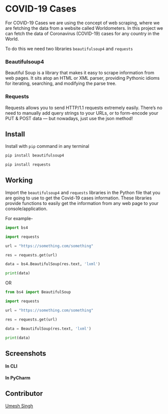 # COVID-19 Cases

For COVID-19 Cases we are using the concept of web scraping, where we are fetching the data from a website called Worldometers. In this project we can fetch the data of Coronavirus (COVID-19) cases for any country in the World. 

To do this we need two libraries `beautifulsoup4` and `requests`

### Beautifulsoup4

Beautiful Soup is a library that makes it easy to scrape information from web pages. It sits atop an HTML or XML parser, providing Pythonic idioms for iterating, searching, and modifying the parse tree.

### Requests 

Requests allows you to send HTTP/1.1 requests extremely easily. There’s no need to manually add query strings to your URLs, or to form-encode your PUT & POST data — but nowadays, just use the json method!

## Install

Install with `pip` command in any terminal

```python
pip install beautifulsoup4

pip install requests
```

## Working

Import the `beautifulsoup4` and `requests` libraries in the Python file that you are going to use to get the Covid-19 cases information. These libraries provide functions to easily get the information from any web page to your console/application.

For example-

```python
import bs4

import requests

url = "https://something.com/something"

res = requests.get(url)

data = bs4.BeautifulSoup(res.text, 'lxml')

print(data)
```
OR
```python
from bs4 import BeautifulSoup

import requests

url = "https://something.com/something"

res = requests.get(url)

data = BeautifulSoup(res.text, 'lxml')

print(data)
```

## Screenshots

#### In CLI


#### In PyCharm


## Contributor
<a href="https://github.com/Umesh-01">Umesh Singh</a>
